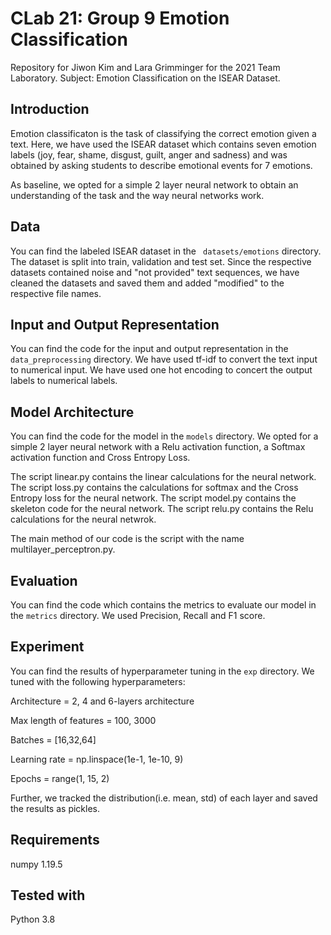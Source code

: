 
# CLab 21: Group 9 Emotion Classification

Repository for Jiwon Kim and Lara Grimminger for the 2021 Team Laboratory.
Subject: Emotion Classification on the ISEAR Dataset.

## Introduction

Emotion classificaton is the task of classifying the correct emotion given a text.
Here, we have used the ISEAR dataset which contains seven emotion labels (joy, fear, shame, disgust, guilt, anger and sadness) and was obtained by asking students to describe emotional events for 7 emotions.

As baseline, we opted for a simple 2 layer neural network to obtain an understanding of the task
and the way neural networks work.

## Data

You can find the labeled ISEAR dataset in the ``` datasets/emotions``` directory. The dataset is split into train, validation and test set. Since the respective datasets contained noise and "not provided" text sequences, we have cleaned the datasets and saved them and added "modified" to the respective file names.

## Input and Output Representation

You can find the code for the input and output representation in the ```data_preprocessing``` directory.
We have used tf-idf to convert the text input to numerical input.
We have used one hot encoding to concert the output labels to numerical labels.

## Model Architecture

You can find the code for the model in the ```models``` directory. We opted for a simple 2 layer neural network with a Relu activation function, a Softmax activation function and Cross Entropy Loss.

The script linear.py contains the linear calculations for the neural network.
The script loss.py contains the calculations for softmax and the Cross Entropy loss for the neural network.
The script model.py contains the skeleton code for the neural network.
The script relu.py contains the Relu calculations for the neural netwrok.

The main method of our code is the script with the name multilayer_perceptron.py. 

## Evaluation

You can find the code which contains the metrics to evaluate our model in the ```metrics``` directory.
We used Precision, Recall and F1 score.

## Experiment

You can find the results of hyperparameter tuning in the ```exp``` directory.
We tuned with the following hyperparameters:

Architecture = 2, 4 and 6-layers architecture

Max length of features = 100, 3000

Batches = [16,32,64]

Learning rate = np.linspace(1e-1, 1e-10, 9)

Epochs = range(1, 15, 2)

Further, we tracked the distribution(i.e. mean, std) of each layer and saved the results as pickles.

## Requirements

numpy 1.19.5


## Tested with

Python 3.8
